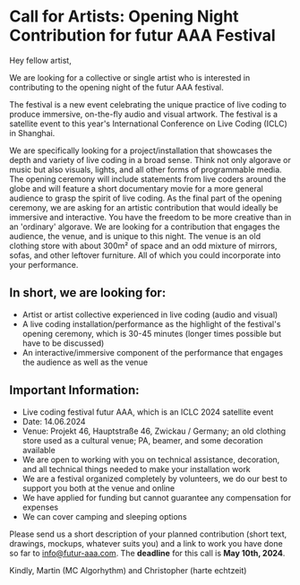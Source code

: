 # Call for Artists: Opening Night Contribution for futur AAA Festival

Hey fellow artist,

We are looking for a collective or single artist who is interested in contributing to the opening night of the futur AAA festival.

The festival is a new event celebrating the unique practice of live coding to produce immersive, on-the-fly audio and visual artwork. The festival is a satellite event to this year's International Conference on Live Coding (ICLC) in Shanghai.

We are specifically looking for a project/installation that showcases the depth and variety of live coding in a broad sense. Think not only algorave or music but also visuals, lights, and all other forms of programmable media. The opening ceremony will include statements from live coders around the globe and will feature a short documentary movie for a more general audience to grasp the spirit of live coding. As the final part of the opening ceremony, we are asking for an artistic contribution that would ideally be immersive and interactive. You have the freedom to be more creative than in an 'ordinary' algorave. We are looking for a contribution that engages the audience, the venue, and is unique to this night. The venue is an old clothing store with about 300m² of space and an odd mixture of mirrors, sofas, and other leftover furniture. All of which you could incorporate into your performance.

## In short, we are looking for:

- Artist or artist collective experienced in live coding (audio and visual)
- A live coding installation/performance as the highlight of the festival's opening ceremony, which is 30-45 minutes (longer times possible but have to be discussed)
- An interactive/immersive component of the performance that engages the audience as well as the venue

## Important Information:

- Live coding festival futur AAA, which is an ICLC 2024 satellite event
- Date: 14.06.2024
- Venue: Projekt 46, Hauptstraße 46, Zwickau / Germany; an old clothing store used as a cultural venue; PA, beamer, and some decoration available
- We are open to working with you on technical assistance, decoration, and all technical things needed to make your installation work
- We are a festival organized completely by volunteers, we do our best to support you both at the venue and online
- We have applied for funding but cannot guarantee any compensation for expenses
- We can cover camping and sleeping options

Please send us a short description of your planned contribution (short text, drawings, mockups, whatever suits you) and a link to work you have done so far to info@futur-aaa.com. The **deadline** for this call is **May 10th, 2024**.

Kindly,
Martin (MC Algorhythm) and Christopher (harte echtzeit)


